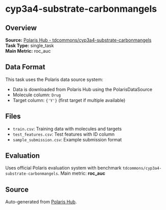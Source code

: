 # cyp3a4-substrate-carbonmangels

## Overview



**Source:** [Polaris Hub - tdcommons/cyp3a4-substrate-carbonmangels](https://polarishub.io)  
**Task Type:** single_task  
**Main Metric:** roc_auc

## Data Format

This task uses the Polaris data source system:
- Data is downloaded from Polaris Hub using the PolarisDataSource
- Molecule column: `Drug`
- Target column: `{'Y'}` (first target if multiple available)

## Files

- `train.csv`: Training data with molecules and targets
- `test_features.csv`: Test features with ID column
- `sample_submission.csv`: Example submission format

## Evaluation

Uses official Polaris evaluation system with benchmark `tdcommons/cyp3a4-substrate-carbonmangels`.
Main metric: **roc_auc**

## Source

Auto-generated from [Polaris Hub](https://polarishub.io/).
